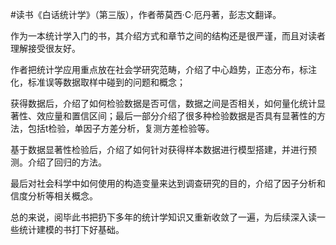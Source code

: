 \#读书《白话统计学》（第三版），作者蒂莫西·C·厄丹著，彭志文翻译。

作为一本统计学入门的书，其介绍方式和章节之间的结构还是很严谨，而且对读者理解接受很友好。

作者把统计学应用重点放在社会学研究范畴，介绍了中心趋势，正态分布，标注化，标准误等数据取样中碰到的问题和概念；

获得数据后，介绍了如何检验数据是否可信，数据之间是否相关，如何量化统计显著性、效应量和置信区间；最后一部分介绍了很多种检验数据是否具有显著性的方法，包括t检验，单因子方差分析，复测方差检验等。

基于数据显著性检验后，介绍了如何针对获得样本数据进行模型搭建，并进行预测。介绍了回归的方法。

最后对社会科学中如何使用的构造变量来达到调查研究的目的，介绍了因子分析和信度分析等相关概念。

总的来说，阅毕此书把扔下多年的统计学知识又重新收敛了一遍，为后续深入读一些统计建模的书打下好基础。